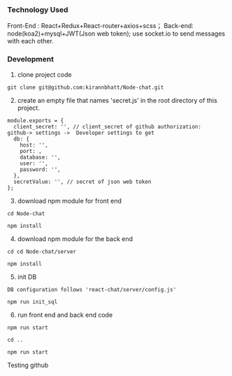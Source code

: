 ### Technology Used

Front-End : React+Redux+React-router+axios+scss；
Back-end: node(koa2)+mysql+JWT(Json web token);
use socket.io to send messages with each other.

### Development

1. clone project code

```
git clone git@github.com:kirannbhatt/Node-chat.git
```

2.  create an empty file that names 'secret.js' in the root directory of this project.

```
module.exports = {
  client_secret: '', // client_secret of github authorization:  github-> settings ->  Developer settings to get
  db: {
    host: '',
    port: ,
    database: '',
    user: '',
    password: '',
  },
  secretValue: '', // secret of json web token
};
```

3. download npm module for front end

```
cd Node-chat
```

```
npm install
```

4. download npm module for the back end

```
cd cd Node-chat/server
```

```
npm install
```

5. init DB

```
DB configuration follows 'react-chat/server/config.js'

npm run init_sql
```

6. run front end and back end code

```
npm run start
```

```
cd ..
```

```
npm run start
```

Testing github
